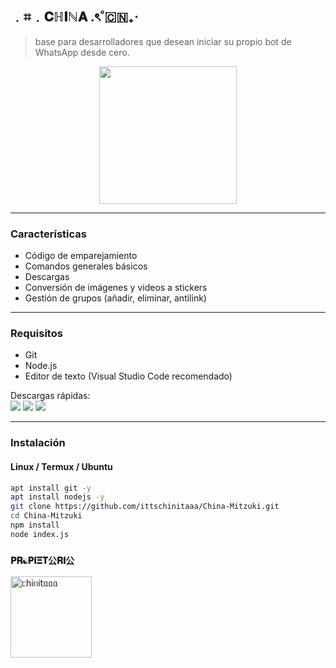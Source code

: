 ##   ﹒⌗﹒𝐂ℍ𝐈ℕ𝐀 .ৎ˚🇨🇳₊‧ 
> base para desarrolladores que desean iniciar su propio bot de WhatsApp desde cero.

<p align="center">
  <img src="https://files.catbox.moe/sklz18.png" width="220px"/>
</p>
  

---

### Características

- Código de emparejamiento
- Comandos generales básicos 
- Descargas 
- Conversión de imágenes y videos a stickers  
- Gestión de grupos (añadir, eliminar, antilink)  

---

### Requisitos

- Git  
- Node.js
- Editor de texto (Visual Studio Code recomendado)  

Descargas rápidas:  
<a href="https://git-scm.com/downloads"><img src="https://img.shields.io/badge/Git-0f172a?style=flat&logo=git&logoColor=ef4444"></a>
<a href="https://nodejs.org/en/download"><img src="https://img.shields.io/badge/Node.js-1e3a8a?style=flat&logo=nodedotjs&logoColor=white"></a>
<a href="https://code.visualstudio.com/"><img src="https://img.shields.io/badge/VSCode-2563eb?style=flat&logo=visual-studio-code&logoColor=white"></a>

---

### Instalación

#### Linux / Termux / Ubuntu

```bash
apt install git -y
apt install nodejs -y
git clone https://github.com/ittschinitaaa/China-Mitzuki.git
cd China-Mitzuki
npm install
node index.js
```
### **`𝐏𝐑☯︎𝐏𝐈𝚵𝐓公𝐑𝐈公`**
<a
href="https://github.com/ittschinitaaa"><img src="https://github.com/ittschinitaaa.png" width="130" height="130" alt="
ᥴһіᥒі𝗍ᥲᥲᥲ"/></a>
